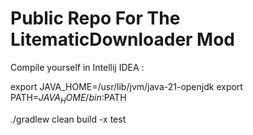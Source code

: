 # Public Repo For The LitematicDownloader Mod

Compile yourself in Intellij IDEA :

export JAVA_HOME=/usr/lib/jvm/java-21-openjdk
export PATH=$JAVA_HOME/bin:$PATH

./gradlew clean build -x test
